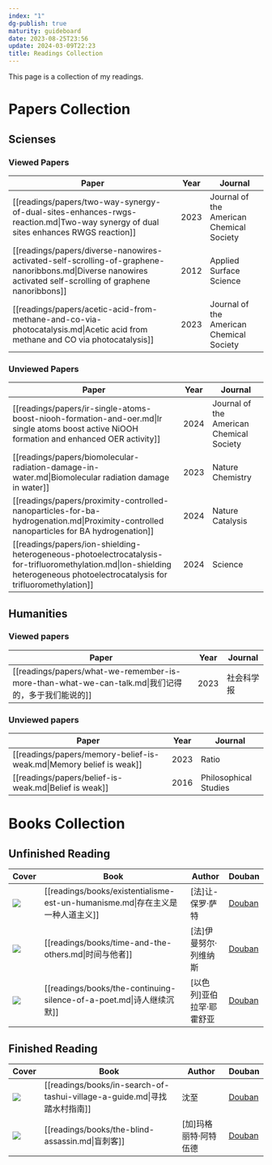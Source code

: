 ```yaml
---
index: "1"
dg-publish: true
maturity: guideboard
date: 2023-08-25T23:56
update: 2024-03-09T22:23
title: Readings Collection
---
```

This page is a collection of my readings.
# Papers Collection

## Scienses
### Viewed Papers
| Paper                                                                                                                                                         | Year | Journal                                  |
| ------------------------------------------------------------------------------------------------------------------------------------------------------------- | ---- | ---------------------------------------- |
| [[readings/papers/two-way-synergy-of-dual-sites-enhances-rwgs-reaction.md\|Two-way synergy of dual sites enhances RWGS reaction]]                             | 2023 | Journal of the American Chemical Society |
| [[readings/papers/diverse-nanowires-activated-self-scrolling-of-graphene-nanoribbons.md\|Diverse nanowires activated self-scrolling of graphene nanoribbons]] | 2012 | Applied Surface Science                  |
| [[readings/papers/acetic-acid-from-methane-and-co-via-photocatalysis.md\|Acetic acid from methane and CO via photocatalysis]]                                 | 2023 | Journal of the American Chemical Society |


### Unviewed Papers
| Paper                                                                                                                                                                          | Year | Journal                                  |
| ------------------------------------------------------------------------------------------------------------------------------------------------------------------------------ | ---- | ---------------------------------------- |
| [[readings/papers/ir-single-atoms-boost-niooh-formation-and-oer.md\|Ir single atoms boost active NiOOH formation and enhanced OER activity]]                                   | 2024 | Journal of the American Chemical Society |
| [[readings/papers/biomolecular-radiation-damage-in-water.md\|Biomolecular radiation damage in water]]                                                                          | 2023 | Nature Chemistry                         |
| [[readings/papers/proximity-controlled-nanoparticles-for-ba-hydrogenation.md\|Proximity-controlled nanoparticles for BA hydrogenation]]                                        | 2024 | Nature Catalysis                         |
| [[readings/papers/ion-shielding-heterogeneous-photoelectrocatalysis-for-trifluoromethylation.md\|Ion-shielding heterogeneous photoelectrocatalysis for  trifluoromethylation]] | 2024 | Science                                  |


## Humanities
### Viewed papers
| Paper                                                                                | Year | Journal |
| ------------------------------------------------------------------------------------ | ---- | ------- |
| [[readings/papers/what-we-remember-is-more-than-what-we-can-talk.md\|我们记得的，多于我们能说的]] | 2023 | 社会科学报   |


### Unviewed papers
| Paper                                                               | Year | Journal               |
| ------------------------------------------------------------------- | ---- | --------------------- |
| [[readings/papers/memory-belief-is-weak.md\|Memory belief is weak]] | 2023 | Ratio                 |
| [[readings/papers/belief-is-weak.md\|Belief is weak]]               | 2016 | Philosophical Studies |


# Books Collection

## Unfinished Reading
| Cover                                                     | Book                                                                | Author         | Douban                                              |
| --------------------------------------------------------- | ------------------------------------------------------------------- | -------------- | --------------------------------------------------- |
| ![](https://cdn.freezing.cool/images/202403051223853.jpg) | [[readings/books/existentialisme-est-un-humanisme.md\|存在主义是一种人道主义]] | [法]让-保罗·萨特     | [Douban](https://book.douban.com/subject/10608319/) |
| ![](https://cdn.freezing.cool/images/202402261326470.jpg) | [[readings/books/time-and-the-others.md\|时间与他者]]                    | [法]伊曼努尔·列维纳斯   | [Douban](https://book.douban.com/subject/34940791/) |
| ![](https://cdn.freezing.cool/images/202402261313962.jpg) | [[readings/books/the-continuing-silence-of-a-poet.md\|诗人继续沉默]]      | [以色列]亚伯拉罕·耶霍舒亚 | [Douban](https://book.douban.com/subject/35552618/) |


## Finished Reading
| Cover                                                     | Book                                                               | Author       | Douban                                              |
| --------------------------------------------------------- | ------------------------------------------------------------------ | ------------ | --------------------------------------------------- |
| ![](https://cdn.freezing.cool/images/202402171426515.jpg) | [[readings/books/in-search-of-tashui-village-a-guide.md\|寻找踏水村指南]] | 沈至           | [Douban](https://book.douban.com/subject/36527880/) |
| ![](https://cdn.freezing.cool/images/202402171426022.jpg) | [[readings/books/the-blind-assassin.md\|盲刺客]]                      | [加]玛格丽特·阿特伍德 | [Douban](https://book.douban.com/subject/26748179/) |


